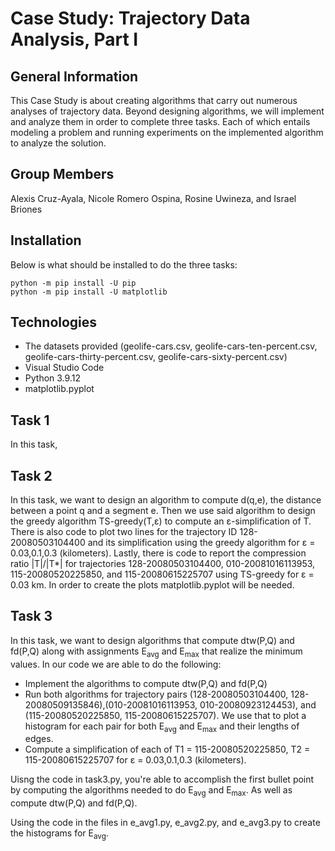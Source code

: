 # Case Study: Trajectory Data Analysis, Part I

## General Information

This Case Study is about creating algorithms that carry out numerous analyses of trajectory data. Beyond designing algorithms, we will implement and analyze them in order to complete three tasks. Each of which entails modeling a problem and running experiments on the implemented algorithm to analyze the solution.

## Group Members
Alexis Cruz-Ayala, Nicole Romero Ospina, Rosine Uwineza, and Israel Briones

## Installation
Below is what should be installed to do the three tasks:
```
python -m pip install -U pip
python -m pip install -U matplotlib
```
## Technologies
* The datasets provided (geolife-cars.csv, geolife-cars-ten-percent.csv, geolife-cars-thirty-percent.csv, geolife-cars-sixty-percent.csv)
* Visual Studio Code
* Python 3.9.12
* matplotlib.pyplot

## Task 1
In this task,

## Task 2
In this task, we want to design an algorithm to compute d(q,e), the distance between a point q and a segment e. Then we use said algorithm to design the greedy algorithm TS-greedy(T,ε) to compute an ε-simplification of T. There is also code to plot two lines for the trajectory ID 128-20080503104400 and its simplification using the greedy algorithm for ε = 0.03,0.1,0.3 (kilometers). Lastly, there is code to report the compression ratio |T|/|T*| for trajectories 128-20080503104400, 010-20081016113953, 115-20080520225850, and 115-20080615225707 using TS-greedy for ε = 0.03 km. In order to create the plots matplotlib.pyplot will be needed. 


## Task 3
In this task, we want to design algorithms that compute dtw(P,Q) and fd(P,Q) along with assignments E<sub>avg</sub> and E<sub>max</sub> that realize the minimum values. In our code we are able to do the following:

*  Implement the algorithms to compute dtw(P,Q) and fd(P,Q)
* Run both algorithms for trajectory pairs (128-20080503104400, 128-20080509135846),(010-20081016113953, 010-20080923124453), and (115-20080520225850, 115-20080615225707). We use that to plot a histogram for each pair for both E<sub>avg</sub> and E<sub>max</sub> and their lengths of edges.
* Compute a simplification of each of T1 = 115-20080520225850, T2 = 115-20080615225707 for ε = 0.03,0.1,0.3 (kilometers).

Uisng the code in task3.py, you're able to accomplish the first bullet point by computing the algorithms needed to do E<sub>avg</sub> and E<sub>max</sub>. As well as compute dtw(P,Q) and fd(P,Q).

Using the code in the files in e_avg1.py, e_avg2.py, and e_avg3.py to create the histograms for E<sub>avg</sub>.
 
